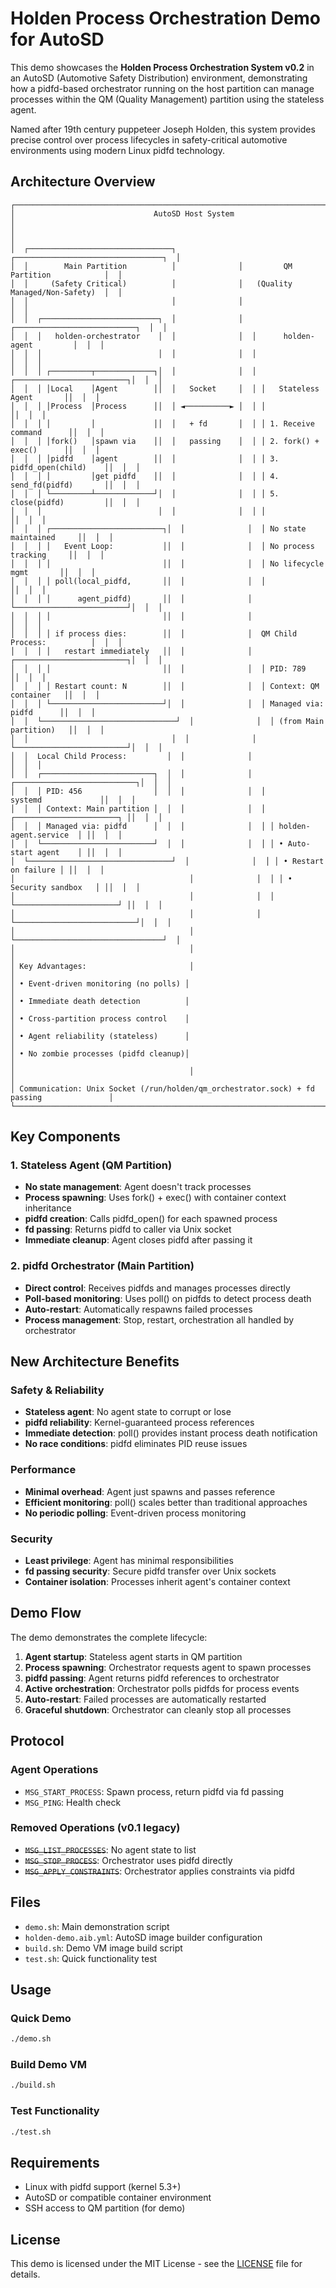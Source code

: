 # Holden Process Orchestration Demo for AutoSD

This demo showcases the **Holden Process Orchestration System v0.2** in an AutoSD (Automotive Safety Distribution) environment, demonstrating how a pidfd-based orchestrator running on the host partition can manage processes within the QM (Quality Management) partition using the stateless agent.

Named after 19th century puppeteer Joseph Holden, this system provides precise control over process lifecycles in safety-critical automotive environments using modern Linux pidfd technology.

## Architecture Overview

```
┌─────────────────────────────────────────────────────────────────────────────────────┐
│                               AutoSD Host System                                       │
│                                                                                         │
│  ┌────────────────────────────────┐              ┌─────────────────────────────────┐  │
│  │        Main Partition          │              │         QM Partition            │  │
│  │     (Safety Critical)          │              │   (Quality Managed/Non-Safety)  │  │
│  │                                │              │                                 │  │
│  │  ┌──────────────────────────┐  │              │  ┌───────────────────────────┐  │  │
│  │  │   holden-orchestrator    │  │              │  │      holden-agent         │  │  │
│  │  │                          │  │              │  │                           │  │  │
│  │  │ ┌─────────┬─────────────┐│  │              │  │ ┌─────────────────────────┐│  │  │
│  │  │ │Local    │Agent        ││  │   Socket     │  │ │   Stateless Agent       ││  │  │
│  │  │ │Process  │Process      ││  │ ◄──────────► │  │ │                         ││  │  │
│  │  │ │         │             ││  │   + fd       │  │ │ 1. Receive command      ││  │  │
│  │  │ │fork()   │spawn via    ││  │   passing    │  │ │ 2. fork() + exec()      ││  │  │
│  │  │ │pidfd    │agent        ││  │              │  │ │ 3. pidfd_open(child)    ││  │  │
│  │  │ │         │get pidfd    ││  │              │  │ │ 4. send_fd(pidfd)       ││  │  │
│  │  │ └─────────┴─────────────┘│  │              │  │ │ 5. close(pidfd)         ││  │  │
│  │  │                          │  │              │  │ │                         ││  │  │
│  │  │ ┌─────────────────────────┐│  │              │  │ No state maintained     ││  │  │
│  │  │ │   Event Loop:           ││  │              │  │ No process tracking     ││  │  │
│  │  │ │                         ││  │              │  │ No lifecycle mgmt       ││  │  │
│  │  │ │ poll(local_pidfd,       ││  │              │  │                         ││  │  │
│  │  │ │      agent_pidfd)       ││  │              │  └─────────────────────────┘│  │  │
│  │  │ │                         ││  │              │                             │  │  │
│  │  │ │ if process dies:        ││  │              │  QM Child Process:          │  │  │
│  │  │ │   restart immediately   ││  │              │  ┌─────────────────────────┐│  │  │
│  │  │ │                         ││  │              │  │ PID: 789                ││  │  │
│  │  │ │ Restart count: N        ││  │              │  │ Context: QM container   ││  │  │
│  │  │ └─────────────────────────┘│  │              │  │ Managed via: pidfd      ││  │  │
│  │  └──────────────────────────────┘  │              │  │ (from Main partition)   ││  │  │
│  │                                │  │              │  └─────────────────────────┘│  │  │
│  │  Local Child Process:         │  │              │                             │  │  │
│  │  ┌─────────────────────────┐  │  │              │  ┌───────────────────────────┐│  │  │
│  │  │ PID: 456                │  │  │              │  │       systemd             ││  │  │
│  │  │ Context: Main partition │  │  │              │  │ ┌───────────────────────┐ ││  │  │
│  │  │ Managed via: pidfd      │  │  │              │  │ │ holden-agent.service  │ ││  │  │
│  │  └─────────────────────────┘  │  │              │  │ │ • Auto-start agent    │ ││  │  │
│  └────────────────────────────────┘  │              │  │ │ • Restart on failure │ ││  │  │
│                                       │              │  │ │ • Security sandbox   │ ││  │  │
│                                       │              │  │ └───────────────────────┘ ││  │  │
│                                       │              │  └───────────────────────────┘│  │  │
│                                       │              └─────────────────────────────────┘  │
│                                       │                                                    │
│ Key Advantages:                       │                                                    │
│ • Event-driven monitoring (no polls) │                                                    │
│ • Immediate death detection          │                                                    │
│ • Cross-partition process control    │                                                    │
│ • Agent reliability (stateless)      │                                                    │
│ • No zombie processes (pidfd cleanup)│                                                    │
│                                       │                                                    │
│ Communication: Unix Socket (/run/holden/qm_orchestrator.sock) + fd passing               │
└─────────────────────────────────────────────────────────────────────────────────────────┘
```

## Key Components

### 1. Stateless Agent (QM Partition)
- **No state management**: Agent doesn't track processes
- **Process spawning**: Uses fork() + exec() with container context inheritance
- **pidfd creation**: Calls pidfd_open() for each spawned process
- **fd passing**: Returns pidfd to caller via Unix socket
- **Immediate cleanup**: Agent closes pidfd after passing it

### 2. pidfd Orchestrator (Main Partition)
- **Direct control**: Receives pidfds and manages processes directly
- **Poll-based monitoring**: Uses poll() on pidfds to detect process death
- **Auto-restart**: Automatically respawns failed processes
- **Process management**: Stop, restart, orchestration all handled by orchestrator

## New Architecture Benefits

### Safety & Reliability
- **Stateless agent**: No agent state to corrupt or lose
- **pidfd reliability**: Kernel-guaranteed process references
- **Immediate detection**: poll() provides instant process death notification
- **No race conditions**: pidfd eliminates PID reuse issues

### Performance
- **Minimal overhead**: Agent just spawns and passes reference
- **Efficient monitoring**: poll() scales better than traditional approaches
- **No periodic polling**: Event-driven process monitoring

### Security
- **Least privilege**: Agent has minimal responsibilities
- **fd passing security**: Secure pidfd transfer over Unix sockets
- **Container isolation**: Processes inherit agent's container context

## Demo Flow

The demo demonstrates the complete lifecycle:

1. **Agent startup**: Stateless agent starts in QM partition
2. **Process spawning**: Orchestrator requests agent to spawn processes
3. **pidfd passing**: Agent returns pidfd references to orchestrator
4. **Active orchestration**: Orchestrator polls pidfds for process events
5. **Auto-restart**: Failed processes are automatically restarted
6. **Graceful shutdown**: Orchestrator can cleanly stop all processes

## Protocol

### Agent Operations
- `MSG_START_PROCESS`: Spawn process, return pidfd via fd passing
- `MSG_PING`: Health check

### Removed Operations (v0.1 legacy)
- ~~`MSG_LIST_PROCESSES`~~: No agent state to list
- ~~`MSG_STOP_PROCESS`~~: Orchestrator uses pidfd directly
- ~~`MSG_APPLY_CONSTRAINTS`~~: Orchestrator applies constraints via pidfd

## Files

- `demo.sh`: Main demonstration script
- `holden-demo.aib.yml`: AutoSD image builder configuration
- `build.sh`: Demo VM image build script
- `test.sh`: Quick functionality test

## Usage

### Quick Demo
```bash
./demo.sh
```

### Build Demo VM
```bash
./build.sh
```

### Test Functionality
```bash
./test.sh
```

## Requirements

- Linux with pidfd support (kernel 5.3+)
- AutoSD or compatible container environment
- SSH access to QM partition (for demo)


## License

This demo is licensed under the MIT License - see the [LICENSE](LICENSE) file for details.